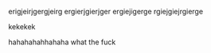 erigjeirjgergjeirg
ergierjgierjger
ergiejigerge
rgiejgiejrgierge

kekekek

hahahahahhahaha
what the fuck
